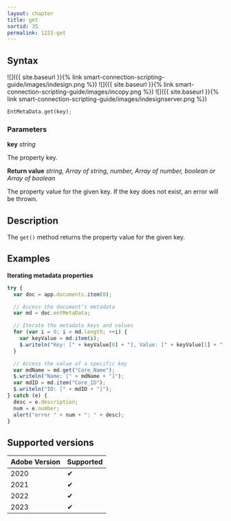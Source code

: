 ```yaml
---
layout: chapter
title: get
sortid: 35
permalink: 1223-get
---
```


## Syntax

![]({{ site.baseurl }}{% link smart-connection-scripting-guide/images/indesign.png %}) ![]({{ site.baseurl }}{% link smart-connection-scripting-guide/images/incopy.png %}) ![]({{ site.baseurl }}{% link smart-connection-scripting-guide/images/indesignserver.png %})

```javascript
EntMetaData.get(key);
```

### Parameters

**key** _string_

The property key.

**Return value** _string, Array of string, number, Array of number, boolean or Array of boolean_

The property value for the given key. If the key does not exist, an error will be thrown.

## Description

The `get()` method returns the property value for the given key.

## Examples

**Iterating metadata properties**

```javascript
try {
  var doc = app.documents.item(0);

  // Access the document’s metadata
  var md = doc.entMetaData;

  // Iterate the metadata keys and values
  for (var i = 0; i < md.length; ++i) {
    var keyValue = md.item(i);
    $.writeln("Key: [" + keyValue[0] + "], Value: [" + keyValue[1] + "]");
  }

  // Access the value of a specific key
  var mdName = md.get("Core_Name");
  $.writeln("Name: [" + mdName + "]");
  var mdID = md.item("Core_ID");
  $.writeln("ID: [" + mdID + "]");
} catch (e) {
  desc = e.description;
  num = e.number;
  alert("error " + num + ": " + desc);
}
```

## Supported versions

| Adobe Version | Supported |
| ------------- | --------- |
| 2020          | ✔         |
| 2021          | ✔         |
| 2022          | ✔         |
| 2023          | ✔         |
